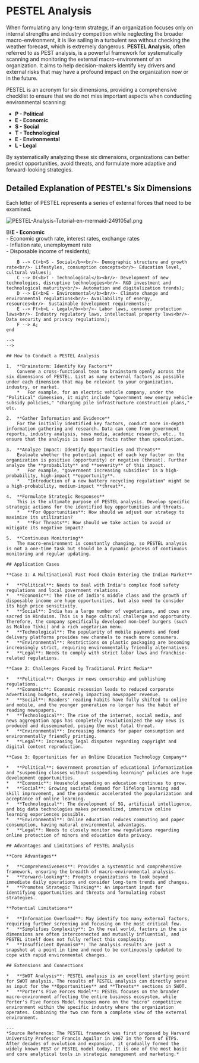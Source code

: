 # PESTEL Analysis

When formulating any long-term strategy, if an organization focuses only on internal strengths and industry competition while neglecting the broader macro-environment, it is like sailing in a turbulent sea without checking the weather forecast, which is extremely dangerous. **PESTEL Analysis**, often referred to as PEST analysis, is a powerful framework for systematically scanning and monitoring the external macro-environment of an organization. It aims to help decision-makers identify key drivers and external risks that may have a profound impact on the organization now or in the future.

PESTEL is an acronym for six dimensions, providing a comprehensive checklist to ensure that we do not miss important aspects when conducting environmental scanning:

*   **P - Political**
*   **E - Economic**
*   **S - Social**
*   **T - Technological**
*   **E - Environmental**
*   **L - Legal**

By systematically analyzing these six dimensions, organizations can better predict opportunities, avoid threats, and formulate more adaptive and forward-looking strategies.

## Detailed Explanation of PESTEL's Six Dimensions

Each letter of PESTEL represents a series of external forces that need to be examined.

![PESTEL-Analysis-Tutorial-en-mermaid-249105a1.png](./PESTEL-Analysis-Tutorial-en-mermaid-249105a1.png)

<!--
![PESTEL-Analysis-Tutorial-en-mermaid-249105a1.png](./PESTEL-Analysis-Tutorial-en-mermaid-249105a1.png)

<!--
```mermaid
graph TD
    subgraph PESTEL Macro-Environmental Analysis Framework
        A(<b>P - Political</b><br/>- Government policies and stability<br/>- Trade, fiscal, tax policies<br/>- International relations and political risks) --> B(<b>E - Economic</b><br/>- Economic growth rate, interest rates, exchange rates<br/>- Inflation rate, unemployment rate<br/>- Disposable income of residents);
        B --> C(<b>S - Social</b><br/>- Demographic structure and growth rate<br/>- Lifestyles, consumption concepts<br/>- Education level, cultural values);
        C --> D(<b>T - Technological</b><br/>- Development of new technologies, disruptive technologies<br/>- R&D investment and technological maturity<br/>- Automation and digitalization trends);
        D --> E(<b>E - Environmental</b><br/>- Climate change and environmental regulations<br/>- Availability of energy, resources<br/>- Sustainable development requirements);
        E --> F(<b>L - Legal</b><br/>- Labor laws, consumer protection laws<br/>- Industry regulatory laws, intellectual property laws<br/>- Data security and privacy regulations);
        F --> A;
    end
```
-->
-->

## How to Conduct a PESTEL Analysis

1.  **Brainstorm: Identify Key Factors**
    Convene a cross-functional team to brainstorm openly across the six dimensions of PESTEL. List as many external factors as possible under each dimension that may be relevant to your organization, industry, or market.
    *   For example, for an electric vehicle company, under the "Political" dimension, it might include "government new energy vehicle subsidy policies," "charging pile infrastructure construction plans," etc.

2.  **Gather Information and Evidence**
    For the initially identified key factors, conduct more in-depth information gathering and research. Data can come from government reports, industry analysis, news media, academic research, etc., to ensure that the analysis is based on facts rather than speculation.

3.  **Analyze Impact: Identify Opportunities and Threats**
    Evaluate whether the potential impact of each key factor on the organization is positive (opportunity) or negative (threat). Further analyze the **probability** and **severity** of this impact.
    *   For example, "government increasing subsidies" is a high-probability, high-impact **opportunity**.
    *   "Introduction of a new battery recycling regulation" might be a high-probability, medium-impact **threat**.

4.  **Formulate Strategic Responses**
    This is the ultimate purpose of PESTEL analysis. Develop specific strategic actions for the identified key opportunities and threats.
    *   **For Opportunities**: How should we adjust our strategy to maximize its utilization?
    *   **For Threats**: How should we take action to avoid or mitigate its negative impact?

5.  **Continuous Monitoring**
    The macro-environment is constantly changing, so PESTEL analysis is not a one-time task but should be a dynamic process of continuous monitoring and regular updating.

## Application Cases

**Case 1: A Multinational Fast Food Chain Entering the Indian Market**

*   **Political**: Needs to deal with India's complex food safety regulations and local government relations.
*   **Economic**: The rise of India's middle class and the growth of disposable income are huge opportunities, but also need to consider its high price sensitivity.
*   **Social**: India has a large number of vegetarians, and cows are sacred in Hinduism. This is a huge cultural challenge and opportunity. Therefore, the company specifically developed non-beef burgers (such as McAloo Tikki) and a rich vegetarian menu.
*   **Technological**: The popularity of mobile payments and food delivery platforms provides new channels to reach more consumers.
*   **Environmental**: Restrictions on plastic packaging are becoming increasingly strict, requiring environmentally friendly alternatives.
*   **Legal**: Needs to comply with strict labor laws and franchise-related regulations.

**Case 2: Challenges Faced by Traditional Print Media**

*   **Political**: Changes in news censorship and publishing regulations.
*   **Economic**: Economic recession leads to reduced corporate advertising budgets, severely impacting newspaper revenue.
*   **Social**: Readers' reading habits have fully shifted to online and mobile, and the younger generation no longer has the habit of reading newspapers.
*   **Technological**: The rise of the internet, social media, and news aggregation apps has completely revolutionized the way news is produced and disseminated, posing the most fatal threat.
*   **Environmental**: Increasing demands for paper consumption and environmentally friendly printing.
*   **Legal**: Increasing legal disputes regarding copyright and digital content reproduction.

**Case 3: Opportunities for an Online Education Technology Company**

*   **Political**: Government promotion of educational informatization and "suspending classes without suspending learning" policies are huge development opportunities.
*   **Economic**: Household spending on education continues to grow.
*   **Social**: Growing societal demand for lifelong learning and skill improvement, and the pandemic accelerated the popularization and acceptance of online learning.
*   **Technological**: The development of 5G, artificial intelligence, and big data technologies makes personalized, immersive online learning experiences possible.
*   **Environmental**: Online education reduces commuting and paper consumption, having natural environmental advantages.
*   **Legal**: Needs to closely monitor new regulations regarding online protection of minors and education data privacy.

## Advantages and Limitations of PESTEL Analysis

**Core Advantages**

*   **Comprehensiveness**: Provides a systematic and comprehensive framework, ensuring the breadth of macro-environmental analysis.
*   **Forward-looking**: Prompts organizations to look beyond immediate daily operations and consider long-term trends and changes.
*   **Promotes Strategic Thinking**: An important input for identifying opportunities and threats and formulating robust strategies.

**Potential Limitations**

*   **Information Overload**: May identify too many external factors, requiring further screening and focusing on the most critical few.
*   **Simplifies Complexity**: In the real world, factors in the six dimensions are often interconnected and mutually influential, and PESTEL itself does not fully reflect this complexity.
*   **Insufficient Dynamism**: The analysis results are just a snapshot at a point in time and need to be continuously updated to cope with rapid environmental changes.

## Extensions and Connections

*   **SWOT Analysis**: PESTEL analysis is an excellent starting point for SWOT analysis. The results of PESTEL analysis can directly serve as input for the **Opportunities** and **Threats** sections in SWOT.
*   **Porter's Five Forces Model**: PESTEL focuses on the broader macro-environment affecting the entire business ecosystem, while Porter's Five Forces Model focuses more on the "micro" competitive environment within the specific industry where the organization operates. Combining the two can form a complete view of the external environment.

---
*Source Reference: The PESTEL framework was first proposed by Harvard University Professor Francis Aguilar in 1967 in the form of ETPS. After decades of evolution and expansion, it gradually formed the widely known PEST or PESTEL model today. It is one of the most basic and core analytical tools in strategic management and marketing.*